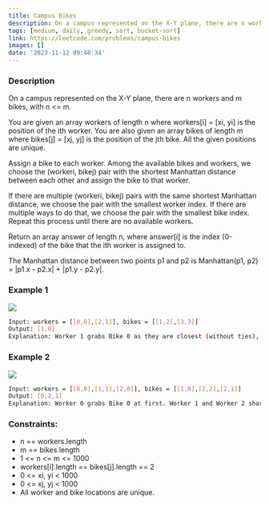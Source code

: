 ```yaml
---
title: Campus Bikes
description: On a campus represented on the X-Y plane, there are n workers and m bikes, with n <= m.
tags: [medium, daily, greedy, sort, bucket-sort]
link: https://leetcode.com/problems/campus-bikes
images: []
date: '2023-11-12 09:40:34'
---
```


### Description


On a campus represented on the X-Y plane, there are n workers and m bikes, with n <= m.

You are given an array workers of length n where workers[i] = [xi, yi] is the position of the ith worker. You are also given an array bikes of length m where bikes[j] = [xj, yj] is the position of the jth bike. All the given positions are unique.

Assign a bike to each worker. Among the available bikes and workers, we choose the (workeri, bikej) pair with the shortest Manhattan distance between each other and assign the bike to that worker.

If there are multiple (workeri, bikej) pairs with the same shortest Manhattan distance, we choose the pair with the smallest worker index. If there are multiple ways to do that, we choose the pair with the smallest bike index. Repeat this process until there are no available workers.

Return an array answer of length n, where answer[i] is the index (0-indexed) of the bike that the ith worker is assigned to.

The Manhattan distance between two points p1 and p2 is Manhattan(p1, p2) = |p1.x - p2.x| + |p1.y - p2.y|.

### Example 1

![](https://assets.leetcode.com/uploads/2019/03/06/1261_example_1_v2.png)

```bash
Input: workers = [[0,0],[2,1]], bikes = [[1,2],[3,3]]
Output: [1,0]
Explanation: Worker 1 grabs Bike 0 as they are closest (without ties), and Worker 0 is assigned Bike 1. So the output is [1, 0].
```

### Example 2

![](https://assets.leetcode.com/uploads/2019/03/06/1261_example_2_v2.png)

```bash
Input: workers = [[0,0],[1,1],[2,0]], bikes = [[1,0],[2,2],[2,1]]
Output: [0,2,1]
Explanation: Worker 0 grabs Bike 0 at first. Worker 1 and Worker 2 share the same distance to Bike 2, thus Worker 1 is assigned to Bike 2, and Worker 2 will take Bike 1. So the output is [0,2,1].
```

### Constraints:

- n == workers.length
- m == bikes.length
- 1 <= n <= m <= 1000
- workers[i].length == bikes[j].length == 2
- 0 <= xi, yi < 1000
- 0 <= xj, yj < 1000
- All worker and bike locations are unique.